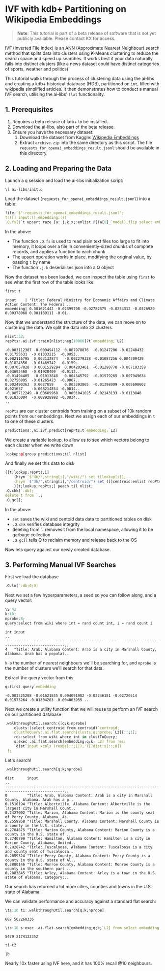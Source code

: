 # IVF with kdb+ Partitioning on Wikipedia Embeddings

> **Note**: This tutorial is part of a beta release of software that is not yet publicly available. Please contact KX for access.

IVF (Inverted File Index) is an ANN (Approximate Nearest Neighbour) search method that splits data into clusters using K-Means clustering to reduce the search space and speed up searches. It works best if your data naturally falls into distinct clusters (like a news dataset could have distinct categories of sports, weather and politics)

This tutorial walks through the process of clustering data using the ai-libs and creating a kdb+ historical database (HDB), partitioned on `int`, filled with wikipedia simplified articles. It then demonstrates how to conduct a manual IVF search, utilising the ai-libs' `flat` functionality.

## 1. Prerequisites

1. Requires a beta release of kdb+ to be installed.
2. Download the ai-libs, also part of the beta release.
3. Ensure you have the necessary dataset:
   1. Download the dataset from Kaggle: [Wikipedia Embeddings](https://www.kaggle.com/datasets/stephanst/wikipedia-simple-openai-embeddings?resource=download)
   2. Extract `archive.zip` into the same directory as this script. The file `requests_for_openai_embeddings_result.jsonl` should be available in this directory.

## 2. Loading and Preparing the Data

Launch a q session and load the ai-libs initialization script:
```q
\l ai-libs/init.q
```

Load the dataset (`requests_for_openai_embeddings_result.jsonl`) into a table:

```q
file:`$":requests_for_openai_embeddings_result.jsonl";
t:([] input:();embedding:())
.Q.fs[{`t upsert raze {a:.j.k x;:enlist @[(a[0]_`model),flip select embedding from a[1][`data];`embedding;{`real$first x}]}peach x}] file; // This takes ~45 seconds on 8 threads
```

In the above:
- The function `.Q.fs` is used to read plain text files too large to fit into memory, it loops over a file in conveniently-sized chunks of complete records, and applies a function to each chunk
- The upsert operation works in place, modifying the original value, by passing `t` by name
- The function `.j.k` deserialises json into a Q object

Now the dataset has been loaded, we can inspect the table using `first` to see what the first row of the table looks like:
```q
first t
```
    input    | "Title: Federal Ministry for Economic Affairs and Climate Action Content: The Federal ..
    embedding| 0.001621442 -0.02399798 -0.02782375 -0.0234312 -0.0326929 0.00378068 0.001189111 -0.01..

Now that we understand the structure of the data, we can move on to clustering the data. We split the data into 32 clusters.

```q
nlist:32;
repPts:.ai.ivf.train[nlist;neg[10000]?t`embedding;`L2]
```
    -0.003112307 -0.009494112  0.007978876  -0.01247206 -0.02248432  0.01755531  -0.01333215  -0.0053..
    0.002116795  0.003132874   -0.002279328 -0.01087256 0.004709429  0.01824356  -0.01469742  -0.0159..
    0.007057028  0.0001529294  0.004283461  -0.01290778 -0.007193359 0.03692468  -0.01920409  -0.0112..
    -0.01494405  -0.01013848   0.004345792  -0.01979265 -0.007949634 0.02756895  -0.01265423  -0.0067..
    0.002490363  0.0027059     0.003393865  -0.01398009 -0.005690602 0.021657    -0.008214854 -0.0014..
    -0.005712249 -0.00689968   0.0001041025 -0.02143133 -0.0113848   0.01836004  -0.008928992 -0.0034..
    ..

`repPts` are our cluster centroids from training on a subset of 10k random points from our embeddings. Next we assign each of our embeddings in `t` to one of these clusters.

```q
predictions:.ai.ivf.predict[repPts;t`embedding;`L2]
```

We create a variable lookup, to allow us to see which vectors belong to each cluster when we write down

```q
lookup:@[group predictions;til nlist]
```

And finally we set this data to disk

```q
{[t;lookup;repPts;i]
    (hsym `$"db/",string[i],"/wiki/") set t[lookup[i]];
    (hsym `$"db/",string[i],"/centroid/") set ([]centroid:enlist repPts[i]);
    }[t;lookup;repPts;] peach til nlist;
.Q.chk[`:db];
delete t from `.;
.Q.gc[];
```

In the above:
- `set` saves the wiki and centoid data data to partitioned tables on disk
- `.Q.chk` verifies database integrity
- deleting from __`.__ removes t from the local namespace, allowing it to be garbage collection
- `.Q.gc[]` tells Q to reclaim memory and release back to the OS

Now lets query against our newly created database.

## 3. Performing Manual IVF Searches

First we load the database

```q
.Q.lo[`:db;0;0]
```

Next we set a few hyperparameters, a seed so you can follow along, and a query vector:

```q
\S 42
k:10;
nprobe:8;
query:select from wiki where int = rand count int, i = rand count i
```
    int input                                                                                        ..
    -------------------------------------------------------------------------------------------------..
    4   "Title: Arab, Alabama Content: Arab is a city in Marshall County, Alabama. Arab has a populat..

`k` is the number of nearest neighbours we'll be searching for, and `nprobe` is the number of clusters we'll search for that data.

Extract the query vector from this:

```q
q:first query`embedding
```
    -0.003525208 -0.01621845 0.004091982 -0.03246181 -0.02720514 0.01573264 -0.01304203 -0.004063955 ..


Next we create a utility function that we will reuse to perform an IVF search on our partitioned database

```q
.walkthroughUtil.search:{[q;k;nprobe]
    clusts:(select centroid from centroid)`centroid;
    clustToQuery:.ai.flat.search[clusts;q;nprobe;`L2][::;1];
    res:select from wiki where int in clustToQuery;
    s:exec .ai.flat.search[embedding;q;k;`L2] from res;
    `dist`input xcols (res@s[::;1]),'([]dist:s[::;0])
 };
```

Let's search!

```q
.walkthroughUtil.search[q;k;nprobe]
```
    dist      input                                                                                  ..
    -------------------------------------------------------------------------------------------------..
    0         "Title: Arab, Alabama Content: Arab is a city in Marshall County, Alabama. Arab has a p..
    0.1510194 "Title: Albertville, Alabama Content: Albertville is the largest city in Marshall Count..
    0.2427092 "Title: Marion, Alabama Content: Marion is the county seat of Perry County, Alabama. As..
    0.2559958 "Title: Marshall County, Alabama Content: Marshall County is a county in the U.S. state..
    0.2704675 "Title: Marion County, Alabama Content: Marion County is a county in the U.S. state of ..
    0.2740799 "Title: Hamilton, Alabama Content: Hamilton is a city in Marion County, Alabama, United..
    0.2828742 "Title: Tuscaloosa, Alabama Content: Tuscaloosa is a city and county seat of Tuscaloosa..
    0.2859524 "Title: Perry County, Alabama Content: Perry County is a county in the U.S. state of Al..
    0.2880146 "Title: Monroe County, Alabama Content: Monroe County is a county in the southern part ..
    0.2883845 "Title: Arley, Alabama Content: Arley is a town in the U.S. state of Alabama. Category:..

Our search has returned a lot more cities, counties and towns in the U.S. state of Alabama.

We can validate performance and accuracy against a standard flat search:

```q
\ts:10 t1:.walkthroughUtil.search[q;k;nprobe]
```
    687 502260336
```q
\ts:10 s:exec .ai.flat.search[embedding;q;k;`L2] from select embedding from wiki; t2: `dist`input xcols ((select from wiki)@s[::;1]),'([]dist:s[::;0])
```
    5479 2174132352

```q
t1~t2
```
    1b

Nearly 10x faster using IVF here, and it has 100% recall @10 neighbours.